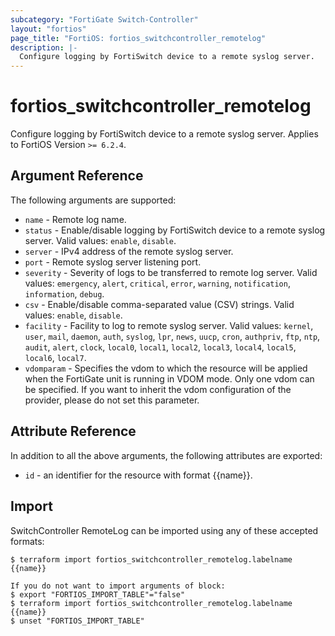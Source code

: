 ```yaml
---
subcategory: "FortiGate Switch-Controller"
layout: "fortios"
page_title: "FortiOS: fortios_switchcontroller_remotelog"
description: |-
  Configure logging by FortiSwitch device to a remote syslog server.
---
```


# fortios_switchcontroller_remotelog
Configure logging by FortiSwitch device to a remote syslog server. Applies to FortiOS Version `>= 6.2.4`.

## Argument Reference

The following arguments are supported:

* `name` - Remote log name.
* `status` - Enable/disable logging by FortiSwitch device to a remote syslog server. Valid values: `enable`, `disable`.
* `server` - IPv4 address of the remote syslog server.
* `port` - Remote syslog server listening port.
* `severity` - Severity of logs to be transferred to remote log server. Valid values: `emergency`, `alert`, `critical`, `error`, `warning`, `notification`, `information`, `debug`.
* `csv` - Enable/disable comma-separated value (CSV) strings. Valid values: `enable`, `disable`.
* `facility` - Facility to log to remote syslog server. Valid values: `kernel`, `user`, `mail`, `daemon`, `auth`, `syslog`, `lpr`, `news`, `uucp`, `cron`, `authpriv`, `ftp`, `ntp`, `audit`, `alert`, `clock`, `local0`, `local1`, `local2`, `local3`, `local4`, `local5`, `local6`, `local7`.
* `vdomparam` - Specifies the vdom to which the resource will be applied when the FortiGate unit is running in VDOM mode. Only one vdom can be specified. If you want to inherit the vdom configuration of the provider, please do not set this parameter.


## Attribute Reference

In addition to all the above arguments, the following attributes are exported:
* `id` - an identifier for the resource with format {{name}}.

## Import

SwitchController RemoteLog can be imported using any of these accepted formats:
```
$ terraform import fortios_switchcontroller_remotelog.labelname {{name}}

If you do not want to import arguments of block:
$ export "FORTIOS_IMPORT_TABLE"="false"
$ terraform import fortios_switchcontroller_remotelog.labelname {{name}}
$ unset "FORTIOS_IMPORT_TABLE"
```

